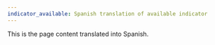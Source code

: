 ```yaml
---
indicator_available: Spanish translation of available indicator
---
```

This is the page content translated into Spanish.

